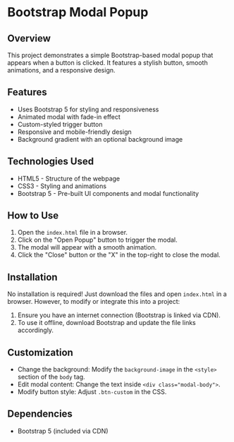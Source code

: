 

# Bootstrap Modal Popup  

## Overview  
This project demonstrates a simple Bootstrap-based modal popup that appears when a button is clicked. It features a stylish button, smooth animations, and a responsive design.  

## Features  
- Uses Bootstrap 5 for styling and responsiveness  
- Animated modal with fade-in effect  
- Custom-styled trigger button  
- Responsive and mobile-friendly design  
- Background gradient with an optional background image  

## Technologies Used  
- HTML5 - Structure of the webpage  
- CSS3 - Styling and animations  
- Bootstrap 5 - Pre-built UI components and modal functionality  

## How to Use  
1. Open the `index.html` file in a browser.  
2. Click on the "Open Popup" button to trigger the modal.  
3. The modal will appear with a smooth animation.  
4. Click the "Close" button or the "X" in the top-right to close the modal.  

## Installation  
No installation is required! Just download the files and open `index.html` in a browser. However, to modify or integrate this into a project:  
1. Ensure you have an internet connection (Bootstrap is linked via CDN).  
2. To use it offline, download Bootstrap and update the file links accordingly.  

## Customization  
- Change the background: Modify the `background-image` in the `<style>` section of the `body` tag.  
- Edit modal content: Change the text inside `<div class="modal-body">`.  
- Modify button style: Adjust `.btn-custom` in the CSS.  

## Dependencies  
- Bootstrap 5 (included via CDN)  

